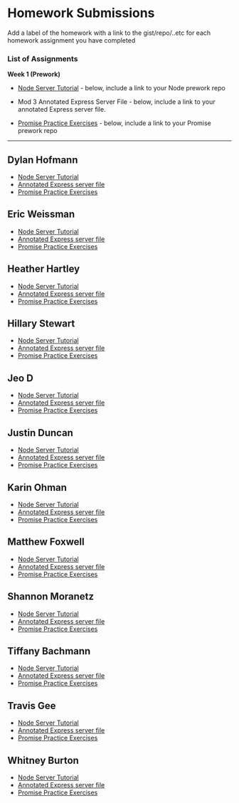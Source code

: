 # Homework Submissions

Add a label of the homework with a link to the gist/repo/..etc for each homework assignment you have completed

### List of Assignments

**Week 1 (Prework)**

* [Node Server Tutorial](http://frontend.turing.io/lessons/module-4/node-prework.html) - below, include a link to your Node prework repo

* Mod 3 Annotated Express Server File - below, include a link to your annotated Express server file.

* [Promise Practice Exercises](https://gist.github.com/robbiejaeger/dc8f55c1f9462741090862f736b82cab) - below, include a link to your Promise prework repo

---

## Dylan Hofmann

* [Node Server Tutorial]()
* [Annotated Express server file]()
* [Promise Practice Exercises]()

## Eric Weissman

* [Node Server Tutorial]()
* [Annotated Express server file]()
* [Promise Practice Exercises]()

## Heather Hartley

* [Node Server Tutorial]()
* [Annotated Express server file]()
* [Promise Practice Exercises]()

## Hillary Stewart

* [Node Server Tutorial]()
* [Annotated Express server file]()
* [Promise Practice Exercises]()

## Jeo D

* [Node Server Tutorial]()
* [Annotated Express server file]()
* [Promise Practice Exercises]()

## Justin Duncan

* [Node Server Tutorial]()
* [Annotated Express server file]()
* [Promise Practice Exercises]()

## Karin Ohman

* [Node Server Tutorial]()
* [Annotated Express server file]()
* [Promise Practice Exercises]()

## Matthew Foxwell

* [Node Server Tutorial](https://github.com/foxwellm/node-prework/blob/master/server.js)
* [Annotated Express server file](https://github.com/foxwellm/trapper-keeper-be/blob/master/app.js)
* [Promise Practice Exercises](https://repl.it/@fox8844/Promises-practice)

## Shannon Moranetz

* [Node Server Tutorial]()
* [Annotated Express server file]()
* [Promise Practice Exercises]()

## Tiffany Bachmann

* [Node Server Tutorial]()
* [Annotated Express server file]()
* [Promise Practice Exercises]()

## Travis Gee

* [Node Server Tutorial]()
* [Annotated Express server file]()
* [Promise Practice Exercises]()

## Whitney Burton

* [Node Server Tutorial]()
* [Annotated Express server file]()
* [Promise Practice Exercises]()

